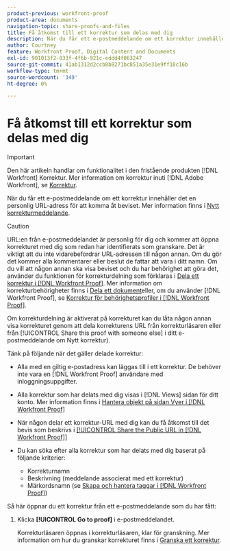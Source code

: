 ```yaml
---
product-previous: workfront-proof
product-area: documents
navigation-topic: share-proofs-and-files
title: Få åtkomst till ett korrektur som delas med dig
description: När du får ett e-postmeddelande om ett korrektur innehåller det en personlig URL-adress för att komma åt beviset. Mer information finns i Nytt korrekturmeddelande.
author: Courtney
feature: Workfront Proof, Digital Content and Documents
exl-id: 901013f2-833f-4f6b-921c-eddd4f063247
source-git-commit: 41ab1312d2ccb8b8271bc851a35e31e9ff18c16b
workflow-type: tm+mt
source-wordcount: '349'
ht-degree: 0%

---
```


# Få åtkomst till ett korrektur som delas med dig

>[!IMPORTANT]
>
>Den här artikeln handlar om funktionalitet i den fristående produkten [!DNL Workfront] Korrektur. Mer information om korrektur inuti [!DNL Adobe Workfront], se [Korrektur](../../../review-and-approve-work/proofing/proofing.md).

När du får ett e-postmeddelande om ett korrektur innehåller det en personlig URL-adress för att komma åt beviset. Mer information finns i [Nytt korrekturmeddelande](../../../workfront-proof/wp-emailsntfctns/proof-notifications-and-reminders/new-proof-email.md).

>[!CAUTION]
>
>URL:en från e-postmeddelandet är personlig för dig och kommer att öppna korrekturet med dig som redan har identifierats som granskare. Det är viktigt att du inte vidarebefordrar URL-adressen till någon annan. Om du gör det kommer alla kommentarer eller beslut de fattar att vara i ditt namn. Om du vill att någon annan ska visa beviset och du har behörighet att göra det, använder du funktionen för korrekturdelning som förklaras i [Dela ett korrektur i [!DNL Workfront Proof]](../../../workfront-proof/wp-work-proofsfiles/share-proofs-and-files/share-proof.md). Mer information om korrekturbehörigheter finns i [Dela ett dokument](../../../workfront-basics/grant-and-request-access-to-objects/document-permissions.md)eller, om du använder [!DNL Workfront Proof], se [Korrektur för behörighetsprofiler i [!DNL Workfront Proof]](../../../workfront-proof/wp-acct-admin/account-settings/proof-perm-profiles-in-wp.md).
>
>Om korrekturdelning är aktiverat på korrekturet kan du låta någon annan visa korrekturet genom att dela korrekturens URL från korrekturläsaren eller från [!UICONTROL Share this proof with someone else] i ditt e-postmeddelande om Nytt korrektur).

Tänk på följande när det gäller delade korrektur:

* Alla med en giltig e-postadress kan läggas till i ett korrektur. De behöver inte vara en [!DNL Workfront Proof] användare med inloggningsuppgifter.
* Alla korrektur som har delats med dig visas i [!DNL Views] sidan för ditt konto. Mer information finns i [Hantera objekt på sidan Vyer i [!DNL Workfront Proof]](../../../workfront-proof/wp-work-proofsfiles/manage-your-work/manage-items-on-views-page.md)
* När någon delar ett korrektur-URL med dig kan du få åtkomst till det bevis som beskrivs i [[!UICONTROL Share the Public URL in [!DNL Workfront Proof]]](../../../workfront-proof/wp-work-proofsfiles/share-proofs-and-files/share-public-url.md)
* Du kan söka efter alla korrektur som har delats med dig baserat på följande kriterier:

   * Korrekturnamn
   * Beskrivning (meddelande associerat med ett korrektur)
   * Märkordsnamn (se [Skapa och hantera taggar i [!DNL Workfront Proof]](../../../workfront-proof/wp-work-proofsfiles/organize-your-work/create-and-manage-tags.md))

Så här öppnar du ett korrektur från ett e-postmeddelande som du har fått:

1. Klicka **[!UICONTROL Go to proof]** i e-postmeddelandet.

   Korrekturläsaren öppnas i korrekturläsaren, klar för granskning. Mer information om hur du granskar korrekturet finns i [Granska ett korrektur](../../../review-and-approve-work/proofing/reviewing-proofs-within-workfront/review-a-proof/review-a-proof.md).
